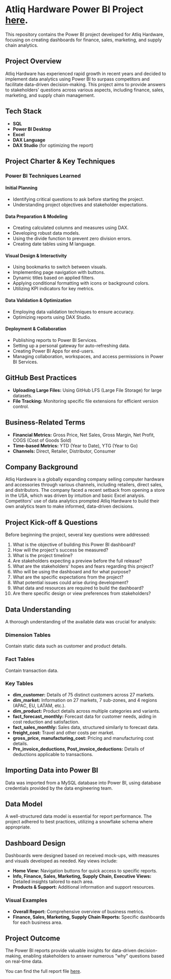 # Atliq Hardware Power BI Project [here]([https://your-live-report-link.com](https://app.powerbi.com/view?r=eyJrIjoiNGI4N2JhNDQtZDY3Ny00ZTBhLWJiMWQtMGRjMGJlMWZhZmY2IiwidCI6ImM2ZTU0OWIzLTVmNDUtNDAzMi1hYWU5LWQ0MjQ0ZGM1YjJjNCJ9)).

This repository contains the Power BI project developed for Atliq Hardware, focusing on creating dashboards for finance, sales, marketing, and supply chain analytics.

## Project Overview

Atliq Hardware has experienced rapid growth in recent years and decided to implement data analytics using Power BI to surpass competitors and facilitate data-driven decision-making. This project aims to provide answers to stakeholders' questions across various aspects, including finance, sales, marketing, and supply chain management.


## Tech Stack

- **SQL**
- **Power BI Desktop**
- **Excel**
- **DAX Language**
- **DAX Studio** (for optimizing the report)

## Project Charter & Key Techniques

### Power BI Techniques Learned

#### Initial Planning
- Identifying critical questions to ask before starting the project.
- Understanding project objectives and stakeholder expectations.

#### Data Preparation & Modeling
- Creating calculated columns and measures using DAX.
- Developing robust data models.
- Using the divide function to prevent zero division errors.
- Creating date tables using M language.

#### Visual Design & Interactivity
- Using bookmarks to switch between visuals.
- Implementing page navigation with buttons.
- Dynamic titles based on applied filters.
- Applying conditional formatting with icons or background colors.
- Utilizing KPI indicators for key metrics.

#### Data Validation & Optimization
- Employing data validation techniques to ensure accuracy.
- Optimizing reports using DAX Studio.

#### Deployment & Collaboration
- Publishing reports to Power BI Services.
- Setting up a personal gateway for auto-refreshing data.
- Creating Power BI Apps for end-users.
- Managing collaboration, workspaces, and access permissions in Power BI Services.

## GitHub Best Practices

- **Uploading Large Files:** Using GitHub LFS (Large File Storage) for large datasets.
- **File Tracking:** Monitoring specific file extensions for efficient version control.

## Business-Related Terms

- **Financial Metrics:** Gross Price, Net Sales, Gross Margin, Net Profit, COGS (Cost of Goods Sold)
- **Time-based Metrics:** YTD (Year to Date), YTG (Year to Go)
- **Channels:** Direct, Retailer, Distributor, Consumer

## Company Background

Atliq Hardware is a globally expanding company selling computer hardware and accessories through various channels, including retailers, direct sales, and distributors. The company faced a recent setback from opening a store in the USA, which was driven by intuition and basic Excel analysis. Competitors' use of data analytics prompted Atliq Hardware to build their own analytics team to make informed, data-driven decisions.

## Project Kick-off & Questions

Before beginning the project, several key questions were addressed:

1. What is the objective of building this Power BI dashboard?
2. How will the project's success be measured?
3. What is the project timeline?
4. Are stakeholders expecting a preview before the full release?
5. What are the stakeholders' hopes and fears regarding this project?
6. Who will be using the dashboard and for what purpose?
7. What are the specific expectations from the project?
8. What potential issues could arise during development?
9. What data and resources are required to build the dashboard?
10. Are there specific design or view preferences from stakeholders?

## Data Understanding

A thorough understanding of the available data was crucial for analysis:

### Dimension Tables

Contain static data such as customer and product details.

### Fact Tables

Contain transaction data.

### Key Tables

- **dim_customer:** Details of 75 distinct customers across 27 markets.
- **dim_market:** Information on 27 markets, 7 sub-zones, and 4 regions (APAC, EU, LATAM, etc.).
- **dim_product:** Product details across multiple categories and variants.
- **fact_forecast_monthly:** Forecast data for customer needs, aiding in cost reduction and satisfaction.
- **fact_sales_monthly:** Sales data, structured similarly to forecast data.
- **freight_cost:** Travel and other costs per market.
- **gross_price, manufacturing_cost:** Pricing and manufacturing cost details.
- **Pre_invoice_deductions, Post_invoice_deductions:** Details of deductions applicable to transactions.

## Importing Data into Power BI

Data was imported from a MySQL database into Power BI, using database credentials provided by the data engineering team.

## Data Model

A well-structured data model is essential for report performance. The project adhered to best practices, utilizing a snowflake schema where appropriate.

## Dashboard Design

Dashboards were designed based on received mock-ups, with measures and visuals developed as needed. Key views include:

- **Home View:** Navigation buttons for quick access to specific reports.
- **Info, Finance, Sales, Marketing, Supply Chain, Executive Views:** Detailed insights tailored to each area.
- **Products & Support:** Additional information and support resources.

### Visual Examples

- **Overall Report:** Comprehensive overview of business metrics. 
- **Finance, Sales, Marketing, Supply Chain Reports:** Specific dashboards for each business area.

## Project Outcome

The Power BI reports provide valuable insights for data-driven decision-making, enabling stakeholders to answer numerous "why" questions based on real-time data.

You can find the full report file [here](#).
